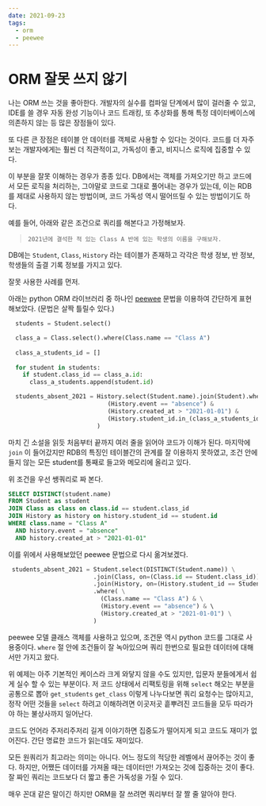 ```yaml
---
date: 2021-09-23
tags:
  - orm
  - peewee
---
```


# ORM 잘못 쓰지 않기

나는 ORM 쓰는 것을 좋아한다. 개발자의 실수를 컴파일 단계에서 많이 걸러줄 수 있고, IDE를 쓸 경우 자동 완성 기능이나 코드 트래킹, 또 추상화를 통해 특정 데이터베이스에 의존하지 않는 등 많은 장점들이 있다. 

또 다른 큰 장점은 테이블 안 데이터를 객체로 사용할 수 있다는 것이다. 코드를 더 자주 보는 개발자에게는 훨씬 더 직관적이고, 가독성이 좋고, 비지니스 로직에 집중할 수 있다. 

이 부분을 잘못 이해하는 경우가 종종 있다. DB에서는 객체를 가져오기만 하고 코드에서 모든 로직을 처리하는, 그야말로 코드로 그대로 풀어내는 경우가 있는데, 이는 RDB를 제대로 사용하지 않는 방법이며, 코드 가독성 역시 떨어뜨릴 수 있는 방법이기도 하다.

예를 들어, 아래와 같은 조건으로 쿼리를 해본다고 가정해보자.

> `2021년에 결석한 적 있는 Class A 반에 있는 학생의 이름을 구해보자.` 

DB에는 `Student`, `Class`, `History` 라는 테이블가 존재하고 각각은 학생 정보, 반 정보, 학생들의 출결 기록 정보를 가지고 있다. 

잘못 사용한 사례를 먼저.

아래는 python ORM 라이브러리 중 하나인 [peewee](http://docs.peewee-orm.com/en/latest/) 문법을 이용하여 간단하게 표현해보았다. (문법은 살짝 틀릴수 있다.)

```py
  students = Student.select()

  class_a = Class.select().where(Class.name == "Class A")
  
  class_a_students_id = []
  
  for student in students:
  	if student.class_id == class_a.id:
  	  class_a_students.append(student.id)  

  students_absent_2021 = History.select(Student.name).join(Student).where( \
                            (History.event == "absence") &
                            (History.created_at > "2021-01-01") &
                            (History.student_id.in_(class_a_students_id))
                         )
```

마치 긴 소설을 읽듯 처음부터 끝까지 여러 줄을 읽어야 코드가 이해가 된다. 마지막에 `join` 이 들어갔지만 RDB의 특징인 테이블간의 관계를 잘 이용하지 못하였고, 조건 안에 들지 않는 모든 student를 통째로 들고와 메모리에 올리고 있다. 

위 조건을 우선 쌩쿼리로 짜 본다. 

```sql
SELECT DISTINCT(student.name)
FROM Student as student
JOIN Class as class on class.id == student.class_id
JOIN History as history on history.student_id == student.id
WHERE class.name = "Class A" 
  AND history.event = "absence" 
  AND history.created_at > "2021-01-01"
```

이를 위에서 사용해보았던 peewee 문법으로 다시 옮겨보겠다. 

```py
 students_absent_2021 = Student.select(DISTINCT(Student.name)) \
                        .join(Class, on=(Class.id == Student.class_id)) \
                        .join(History, on=(History.student_id == Student.id)) \
                        .where( \
                          (Class.name == "Class A") & \
                          (History.event == "absence") & \ 
                          (History.created_at > "2021-01-01") \
                        )
```

peewee 모델 클래스 객체를 사용하고 있으며, 조건문 역시 python 코드를 그대로 사용중이다. `where` 절 안에 조건들이 잘 녹아있으며 쿼리 한번으로 필요한 데이터에 대해서만 가지고 왔다. 

위 예제는 아주 기본적인 케이스라 크게 와닿지 않을 수도 있지만, 입문자 분들에게서 쉽게 실수 할 수 있는 부분이다. 저 코드 상태에서 리팩토링을 위해 `select` 해오는 부분을 공통으로 뽑아 `get_students` `get_class` 이렇게 나누다보면 쿼리 요청수는 많아지고, 정작 어떤 것들을 `select` 하려고 이해하려면 이곳저곳 흩뿌려진 코드들을 모두 따라가야 하는 불상사까지 일어난다.

코드도 언어라 주저리주저리 길게 이야기하면 집중도가 떨어지게 되고 코드도 재미가 없어진다. 간단 명료한 코드가 읽는데도 재미있다. 

모든 원쿼리가 최고라는 의미는 아니다. 어느 정도의 적당한 레벨에서 끊어주는 것이 좋다. 하지만, 어쨌든 데이터를 가져올 때는 데이터만! 가져오는 것에 집중하는 것이 좋다. 잘 짜인 쿼리는 코드보다 더 짧고 좋은 가독성을 가질 수 있다. 

매우 꼰대 같은 말이긴 하지만 ORM을 잘 쓰려면 쿼리부터 잘 짤 줄 알아야 한다. 